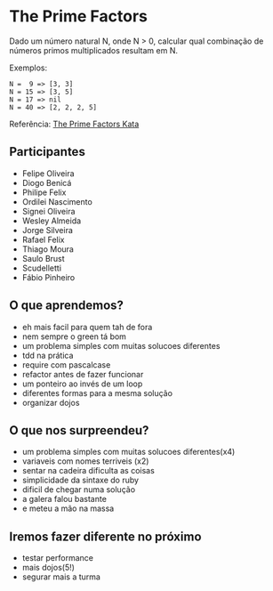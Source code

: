 The Prime Factors
=================

Dado um número natural N, onde N > 0, calcular qual combinação de números primos multiplicados resultam em N.

Exemplos:

    N =  9 => [3, 3]
    N = 15 => [3, 5]
    N = 17 => nil
    N = 40 => [2, 2, 2, 5]

Referência: [The Prime Factors Kata](http://butunclebob.com/ArticleS.UncleBob.ThePrimeFactorsKata)

Participantes
-------------

  * Felipe Oliveira
  * Diogo Benicá
  * Philipe Felix
  * Ordilei Nascimento
  * Signei Oliveira
  * Wesley Almeida
  * Jorge Silveira
  * Rafael Felix
  * Thiago Moura
  * Saulo Brust
  * Scudelletti
  * Fábio Pinheiro

O que aprendemos?
-----------------

  * eh mais facil para quem tah de fora
  * nem sempre o green tá bom
  * um problema simples com muitas solucoes diferentes
  * tdd na prática
  * require com pascalcase
  * refactor antes de fazer funcionar
  * um ponteiro ao invés de um loop
  * diferentes formas para a mesma solução
  * organizar dojos

O que nos surpreendeu?
----------------------

  * um problema simples com muitas solucoes diferentes(x4)
  * variaveis com nomes terriveis (x2)
  * sentar na cadeira dificulta as coisas
  * simplicidade da sintaxe do ruby
  * dificil de chegar numa solução
  * a galera falou bastante
  * e meteu a mão na massa

Iremos fazer diferente no próximo
---------------------------------

  * testar performance
  * mais dojos(5!)
  * segurar mais a turma
